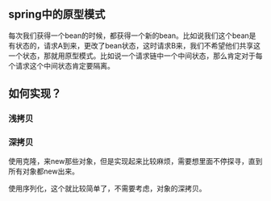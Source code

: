 ## spring中的原型模式

每次我们获得一个bean的时候，都获得一个新的bean。比如说我们这个bean是有状态的，请求A到来，更改了bean状态，这时请求B来，我们不希望他们共享这一个状态，那就用原型模式。比如说一个请求链中一个中间状态，那么肯定对于每个请求这个中间状态肯定要隔离。



## 如何实现？

### 浅拷贝

### 深拷贝

使用克隆，来new那些对象，但是实现起来比较麻烦，需要想里面不停探寻，直到所有对象都new出来。

使用序列化，这个就比较简单了，不需要考虑，对象的深拷贝。

